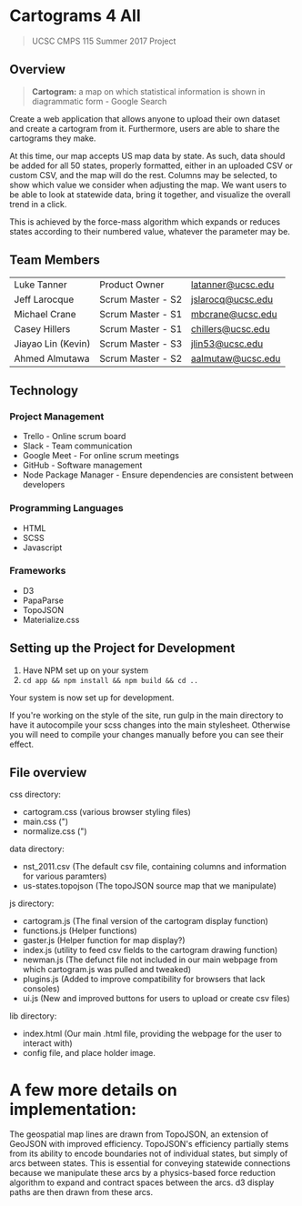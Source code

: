 Cartograms 4 All
===
> UCSC CMPS 115 Summer 2017 Project

## Overview
> **Cartogram:** a map on which statistical information is shown in diagrammatic form - Google Search

Create a web application that allows anyone to upload their own dataset and create a cartogram from it. Furthermore,
users are able to share the cartograms they make.

At this time, our map accepts US map data by state. As such, data should be added for all 50 states, properly
formatted, either in an uploaded CSV or custom CSV, and the map will do the rest. Columns may be selected, to show
which value we consider when adjusting the map. We want users to be able to look at statewide data, bring it together,
and visualize the overall trend in a click.

This is achieved by the force-mass algorithm which expands or reduces states according to their numbered value, whatever
the parameter may be.

## Team Members
|                    |                   |                   |
|--------------------|-------------------|-------------------|
| Luke Tanner        | Product Owner     | latanner@ucsc.edu |
| Jeff Larocque      | Scrum Master - S2 | jslarocq@ucsc.edu |
| Michael Crane      | Scrum Master - S1 | mbcrane@ucsc.edu  |
| Casey Hillers      | Scrum Master - S1 | chillers@ucsc.edu |
| Jiayao Lin (Kevin) | Scrum Master - S3   | jlin53@ucsc.edu   |
| Ahmed Almutawa     | Scrum Master - S2   | aalmutaw@ucsc.edu |
## Technology

### Project Management
* Trello - Online scrum board
* Slack - Team communication
* Google Meet - For online scrum meetings
* GitHub - Software management
* Node Package Manager - Ensure dependencies are consistent between developers

### Programming Languages
* HTML
* SCSS
* Javascript

### Frameworks
* D3
* PapaParse
* TopoJSON
* Materialize.css

## Setting up the Project for Development
1. Have NPM set up on your system
2. `cd app && npm install && npm build && cd ..`

Your system is now set up for development.

If you're working on the style of the site, run gulp in the main directory to have it autocompile your scss changes into the main stylesheet. Otherwise you will need to compile your changes manually before you can see their effect.

## File overview

css directory:
* cartogram.css (various browser styling files)
* main.css (")
* normalize.css (")

data directory:
* nst_2011.csv (The default csv file, containing columns and information for various paramters)
* us-states.topojson (The topoJSON source map that we manipulate)

js directory:
* cartogram.js (The final version of the cartogram display function)
* functions.js (Helper functions)
* gaster.js (Helper function for map display?)
* index.js (utility to feed csv fields to the cartogram drawing function)
* newman.js (The defunct file not included in our main webpage from which cartogram.js was pulled and tweaked)
* plugins.js (Added to improve compatibility for browsers that lack consoles)
* ui.js (New and improved buttons for users to upload or create csv files)

lib directory:
* index.html (Our main .html file, providing the webpage for the user to interact with)
* config file, and place holder image.

# A few more details on implementation:
The geospatial map lines are drawn from TopoJSON, an extension of GeoJSON with improved efficiency. TopoJSON's
efficiency partially stems from its ability to encode boundaries not of individual states, but simply of arcs
between states. This is essential for conveying statewide connections because we manipulate these arcs
by a physics-based force reduction algorithm to expand and contract spaces between the arcs. d3 display paths
are then drawn from these arcs.
